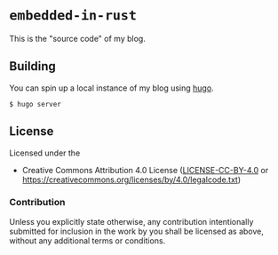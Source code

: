 # `embedded-in-rust`

This is the "source code" of my blog.

## Building

You can spin up a local instance of my blog using [hugo].

[hugo]: https://gohugo.io

```
$ hugo server
```

## License

Licensed under the

- Creative Commons Attribution 4.0 License
  ([LICENSE-CC-BY-4.0](LICENSE-CC-BY-4.0) or
  https://creativecommons.org/licenses/by/4.0/legalcode.txt)

### Contribution

Unless you explicitly state otherwise, any contribution intentionally submitted
for inclusion in the work by you shall be licensed as above, without any
additional terms or conditions.
